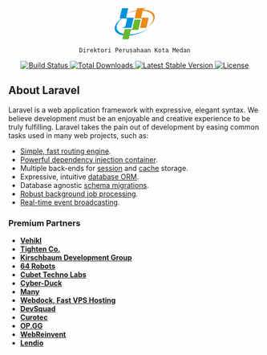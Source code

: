 <div align="center">
    <img src="public/logo/logo-bps.png" width="80">
    <code><p>Direktori Perusahaan Kota Medan<p></code>
</div>


<p align="center">
    <a href="">
        <img src="" alt="Build Status">
    </a>
    <a href="">
        <img src="" alt="Total Downloads">
    </a>
    <a href="">
        <img src="" alt="Latest Stable Version">
    </a>
    <a href="">
        <img src="" alt="License">
    </a>
</p>

## About Laravel

Laravel is a web application framework with expressive, elegant syntax. We believe development must be an enjoyable and creative experience to be truly fulfilling. Laravel takes the pain out of development by easing common tasks used in many web projects, such as:

- [Simple, fast routing engine](https://).
- [Powerful dependency injection container](https://).
- Multiple back-ends for [session](https://) and [cache](https://) storage.
- Expressive, intuitive [database ORM](https://).
- Database agnostic [schema migrations](https://).
- [Robust background job processing](https://).
- [Real-time event broadcasting](https://).

### Premium Partners

- **[Vehikl](https:)**
- **[Tighten Co.](https:)**
- **[Kirschbaum Development Group](https:)**
- **[64 Robots](https:)**
- **[Cubet Techno Labs](https:)**
- **[Cyber-Duck](https:)**
- **[Many](https:)**
- **[Webdock, Fast VPS Hosting](https:)**
- **[DevSquad](https:)**
- **[Curotec](https:)**
- **[OP.GG](https:)**
- **[WebReinvent](https:)**
- **[Lendio](https:)**
